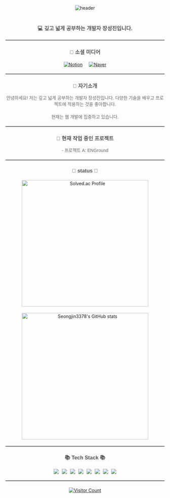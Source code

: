 <div align="center">
    <img src="https://capsule-render.vercel.app/api?&type=waving&color=timeAuto&height=180&section=header&text=SeongJIN's%20Hub&fontSize=50&animation=fadeIn&fontAlignY=45" alt="header" style="margin-bottom: 20px;"/>
</div>

<h3 align="center" style="font-family: 'Arial', sans-serif; color: #555;">💻 깊고 넓게 공부하는 개발자 장성진입니다.</h3>
<hr style="border: 1px solid #ccc; margin: 20px 0;"/>
<h3 align="center" style="font-family: 'Arial', sans-serif; color: #555;">🌈 소셜 미디어</h3>
<div align="center" style="display: flex; justify-content: center; gap: 20px; margin: 20px 0;">
    <a href="https://www.notion.so/f6f312bb0abf43d6af5b046fdcf41e0b">
        <img src="https://img.shields.io/badge/Notion-000000?style=flat-square&logo=Notion&logoColor=white" alt="Notion"/>
    </a>
    <a href="mailto:seongjin3378@naver.com">
        <img src="https://img.shields.io/badge/Naver-03C75E?style=flat-square&logo=Naver&logoColor=white" alt="Naver"/>
    </a>
</div>

<hr style="border: 1px solid #ccc; margin: 20px 0;"/>

<h3 align="center" style="font-family: 'Arial', sans-serif; color: #555;">👋 자기소개</h3>
<p align="center" style="margin: 0 0 20px; font-family: 'Arial', sans-serif; color: #666;">안녕하세요! 저는 깊고 넓게 공부하는 개발자 장성진입니다. 다양한 기술을 배우고 프로젝트에 적용하는 것을 좋아합니다.</p>
<p align="center" style="margin: 0 0 20px; font-family: 'Arial', sans-serif; color: #666;">현재는 웹 개발에 집중하고 있습니다.</p>

<hr style="border: 1px solid #ccc; margin: 20px 0;"/>

<h3 align="center" style="font-family: 'Arial', sans-serif; color: #555;">🔭 현재 작업 중인 프로젝트</h3>
<p align="center" style="margin: 0 0 20px; font-family: 'Arial', sans-serif; color: #666;">- 프로젝트 A: ENGround</p>

<hr style="border: 1px solid #ccc; margin: 20px 0;"/>

<h3 align="center" style="font-family: 'Arial', sans-serif; color: #555;">📖 status 📖</h3>
<div align="center" style="display: flex; justify-content: center; gap: 20px; margin: 20px 0;">
    <a href="https://solved.ac/cpp_chobo/">
        <img src="http://mazassumnida.wtf/api/v2/generate_badge?boj=cpp_chobo" alt="Solved.ac Profile" style="width: 400px; height: auto;"/>
    </a>
</div>
<div align="center" style="display: flex; justify-content: center; gap: 20px; margin: 20px 0;">
    <a href="https://github.com/seongjin3378">
        <img src="https://github-readme-stats.vercel.app/api?username=seongjin3378" alt="Seongjin3378's GitHub stats" style="width: 400px; height: auto;"/>
    </a>
</div>

<hr style="border: 1px solid #ccc; margin: 20px 0;"/>

<h3 align="center" style="font-family: 'Arial', sans-serif; color: #555;">📚 Tech Stack 📚</h3>
<div align="center" style="display: flex; flex-wrap: wrap; justify-content: center; gap: 10px; margin: 20px 0;">
    <img src="https://img.shields.io/badge/Java-007396?style=flat-square&logo=Java&logoColor=white"/>
    <img src="https://img.shields.io/badge/-Python-3776AB?style=flat&logo=Python&logoColor=white"/>
    <img src="https://img.shields.io/badge/-JavaScript-F7DF1E?style=flat&logo=JavaScript&logoColor=white"/>
    <img src="https://img.shields.io/badge/Spring-6DB33F?style=flat-square&logo=Spring&logoColor=white"/>
    <img src="https://img.shields.io/badge/MySQL-E6B91E?style=flat-square&logo=MySql&logoColor=white"/>
    <img src="https://img.shields.io/badge/Apache%20Tomcat-F8DC75?style=flat-square&logo=Apache%20Tomcat&logoColor=white"/>
    <img src="https://img.shields.io/badge/AWS-232F3E?style=flat-square&logo=AmazonAWS&logoColor=white"/>
    <img src="https://img.shields.io/badge/Docker-2496ED?style=flat-square&logo=Docker&logoColor=white"/>
</div>

<hr style="border: 1px solid #ccc; margin: 20px 0;"/>

<div align="center" style="margin-top: 20px;">
    <a href="https://hits.seeyoufarm.com">
        <img src="https://hits.seeyoufarm.com/api/count/incr/badge.svg?url=https%3A%2F%2Fgithub.com%2Fseongjin3378&count_bg=%2379C83D&title_bg=%23555555&icon=&icon_color=%23E7E7E7&title=hits&edge_flat=false" alt="Visitor Count"/>
    </a>
</div>

